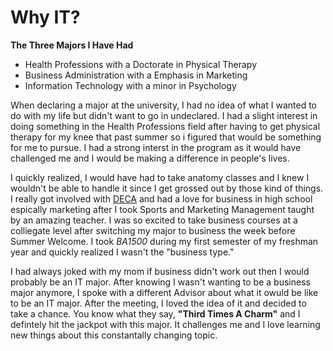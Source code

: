 # Why IT?

**The Three Majors I Have Had**
+ Health Professions with a Doctorate in Physical Therapy
+ Business Administration with a Emphasis in Marketing
+ Information Technology with a minor in Psychology

When declaring a major at the university, I had no idea of what I wanted to do with my life but didn't want to go in undeclared. I had a slight interest in doing something in the Health Professions field after having to get physical therapy for my knee that past summer so i figured that would be something for me to pursue. I had a strong interst in the program as it would have challenged me and I would be making a difference in people's lives.

I quickly realized, I would have had to take anatomy classes and I knew I wouldn't be able to handle it since I get grossed out by those kind of things. I really got involved with [DECA](https://www.deca.org/) and had a love for business in high school espically marketing after I took Sports and Marketing Management taught by an amazing teacher. I was so excited to take business courses at a colliegate level after switching my major to business the week before Summer Welcome. I took *BA1500* during my first semester of my freshman year and quickly realized I wasn't the "business type."

I had always joked with my mom if business didn't work out then I would probably be an IT major. After knowing I wasn't wanting to be a business major anymore, I spoke with a different Advisor about what it owuld be like to be an IT major. After the meeting, I loved the idea of it and decided to take a chance. You know what they say, **"Third Times A Charm"** and I defintely hit the jackpot with this major. It challenges me and I love learning new things about this constantally changing topic. 
